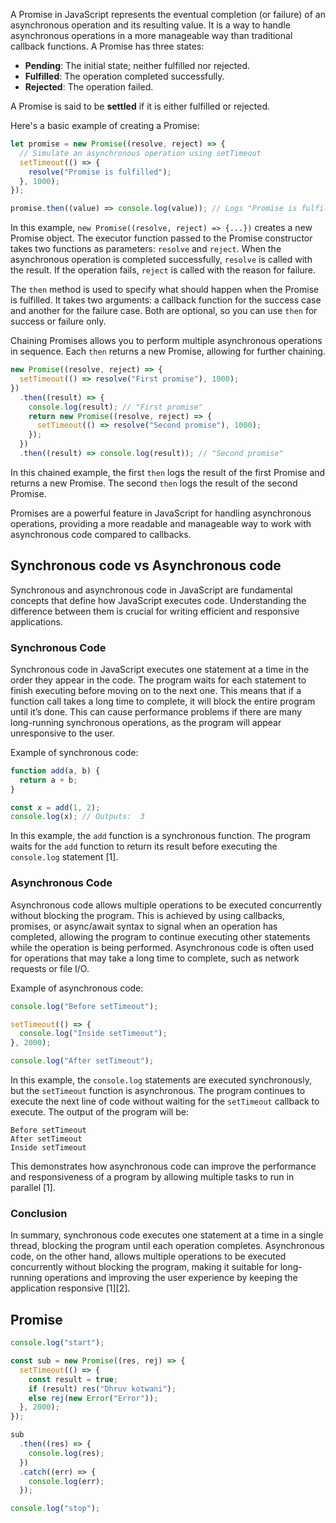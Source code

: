 A Promise in JavaScript represents the eventual completion (or failure) of an asynchronous operation and its resulting value. It is a way to handle asynchronous operations in a more manageable way than traditional callback functions. A Promise has three states:

- **Pending**: The initial state; neither fulfilled nor rejected.
- **Fulfilled**: The operation completed successfully.
- **Rejected**: The operation failed.

A Promise is said to be **settled** if it is either fulfilled or rejected.

Here's a basic example of creating a Promise:

```javascript
let promise = new Promise((resolve, reject) => {
  // Simulate an asynchronous operation using setTimeout
  setTimeout(() => {
    resolve("Promise is fulfilled");
  }, 1000);
});

promise.then((value) => console.log(value)); // Logs "Promise is fulfilled" after  1 second
```

In this example, `new Promise((resolve, reject) => {...})` creates a new Promise object. The executor function passed to the Promise constructor takes two functions as parameters: `resolve` and `reject`. When the asynchronous operation is completed successfully, `resolve` is called with the result. If the operation fails, `reject` is called with the reason for failure.

The `then` method is used to specify what should happen when the Promise is fulfilled. It takes two arguments: a callback function for the success case and another for the failure case. Both are optional, so you can use `then` for success or failure only.

Chaining Promises allows you to perform multiple asynchronous operations in sequence. Each `then` returns a new Promise, allowing for further chaining.

```javascript
new Promise((resolve, reject) => {
  setTimeout(() => resolve("First promise"), 1000);
})
  .then((result) => {
    console.log(result); // "First promise"
    return new Promise((resolve, reject) => {
      setTimeout(() => resolve("Second promise"), 1000);
    });
  })
  .then((result) => console.log(result)); // "Second promise"
```

In this chained example, the first `then` logs the result of the first Promise and returns a new Promise. The second `then` logs the result of the second Promise.

Promises are a powerful feature in JavaScript for handling asynchronous operations, providing a more readable and manageable way to work with asynchronous code compared to callbacks.

## Synchronous code vs Asynchronous code

Synchronous and asynchronous code in JavaScript are fundamental concepts that define how JavaScript executes code. Understanding the difference between them is crucial for writing efficient and responsive applications.

### Synchronous Code

Synchronous code in JavaScript executes one statement at a time in the order they appear in the code. The program waits for each statement to finish executing before moving on to the next one. This means that if a function call takes a long time to complete, it will block the entire program until it’s done. This can cause performance problems if there are many long-running synchronous operations, as the program will appear unresponsive to the user.

Example of synchronous code:

```javascript
function add(a, b) {
  return a + b;
}

const x = add(1, 2);
console.log(x); // Outputs:  3
```

In this example, the `add` function is a synchronous function. The program waits for the `add` function to return its result before executing the `console.log` statement [1].

### Asynchronous Code

Asynchronous code allows multiple operations to be executed concurrently without blocking the program. This is achieved by using callbacks, promises, or async/await syntax to signal when an operation has completed, allowing the program to continue executing other statements while the operation is being performed. Asynchronous code is often used for operations that may take a long time to complete, such as network requests or file I/O.

Example of asynchronous code:

```javascript
console.log("Before setTimeout");

setTimeout(() => {
  console.log("Inside setTimeout");
}, 2000);

console.log("After setTimeout");
```

In this example, the `console.log` statements are executed synchronously, but the `setTimeout` function is asynchronous. The program continues to execute the next line of code without waiting for the `setTimeout` callback to execute. The output of the program will be:

```
Before setTimeout
After setTimeout
Inside setTimeout
```

This demonstrates how asynchronous code can improve the performance and responsiveness of a program by allowing multiple tasks to run in parallel [1].

### Conclusion

In summary, synchronous code executes one statement at a time in a single thread, blocking the program until each operation completes. Asynchronous code, on the other hand, allows multiple operations to be executed concurrently without blocking the program, making it suitable for long-running operations and improving the user experience by keeping the application responsive [1][2].

## Promise

```javascript
console.log("start");

const sub = new Promise((res, rej) => {
  setTimeout(() => {
    const result = true;
    if (result) res("Dhruv kotwani");
    else rej(new Error("Error"));
  }, 2000);
});

sub
  .then((res) => {
    console.log(res);
  })
  .catch((err) => {
    console.log(err);
  });

console.log("stop");
```

